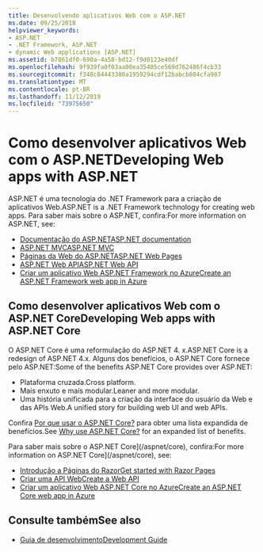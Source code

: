 ```yaml
---
title: Desenvolvendo aplicativos Web com o ASP.NET
ms.date: 09/25/2018
helpviewer_keywords:
- ASP.NET
- .NET Framework, ASP.NET
- dynamic Web applications [ASP.NET]
ms.assetid: b7861df0-690a-4a58-bd12-f9d0123e40df
ms.openlocfilehash: 9f939fa0f03aa00ea35405ce569d762486f4cb33
ms.sourcegitcommit: f348c84443380a1959294cdf12babcb804cfa987
ms.translationtype: MT
ms.contentlocale: pt-BR
ms.lasthandoff: 11/12/2019
ms.locfileid: "73975650"
---
```

# <a name="developing-web-apps-with-aspnet"></a><span data-ttu-id="c64bf-102">Como desenvolver aplicativos Web com o ASP.NET</span><span class="sxs-lookup"><span data-stu-id="c64bf-102">Developing Web apps with ASP.NET</span></span>

<span data-ttu-id="c64bf-103">ASP.NET é uma tecnologia do .NET Framework para a criação de aplicativos Web.</span><span class="sxs-lookup"><span data-stu-id="c64bf-103">ASP.NET is a .NET Framework technology for creating web apps.</span></span> <span data-ttu-id="c64bf-104">Para saber mais sobre o ASP.NET, confira:</span><span class="sxs-lookup"><span data-stu-id="c64bf-104">For more information on ASP.NET, see:</span></span>

- [<span data-ttu-id="c64bf-105">Documentação do ASP.NET</span><span class="sxs-lookup"><span data-stu-id="c64bf-105">ASP.NET documentation</span></span>](/aspnet/overview)
- [<span data-ttu-id="c64bf-106">ASP.NET MVC</span><span class="sxs-lookup"><span data-stu-id="c64bf-106">ASP.NET MVC</span></span>](https://dotnet.microsoft.com/apps/aspnet/mvc)
- [<span data-ttu-id="c64bf-107">Páginas da Web do ASP.NET</span><span class="sxs-lookup"><span data-stu-id="c64bf-107">ASP.NET Web Pages</span></span>](https://dotnet.microsoft.com/apps/aspnet/web-apps)
- [<span data-ttu-id="c64bf-108">ASP.NET Web API</span><span class="sxs-lookup"><span data-stu-id="c64bf-108">ASP.NET Web API</span></span>](https://dotnet.microsoft.com/apps/aspnet/apis)  
- [<span data-ttu-id="c64bf-109">Criar um aplicativo Web ASP.NET Framework no Azure</span><span class="sxs-lookup"><span data-stu-id="c64bf-109">Create an ASP.NET Framework web app in Azure</span></span>](/azure/app-service/app-service-web-get-started-dotnet-framework)

## <a name="developing-web-apps-with-aspnet-core"></a><span data-ttu-id="c64bf-110">Como desenvolver aplicativos Web com o ASP.NET Core</span><span class="sxs-lookup"><span data-stu-id="c64bf-110">Developing Web apps with ASP.NET Core</span></span>

<span data-ttu-id="c64bf-111">O ASP.NET Core é uma reformulação do ASP.NET 4. x.</span><span class="sxs-lookup"><span data-stu-id="c64bf-111">ASP.NET Core is a redesign of ASP.NET 4.x.</span></span> <span data-ttu-id="c64bf-112">Alguns dos benefícios, o ASP.NET Core fornece pelo ASP.NET:</span><span class="sxs-lookup"><span data-stu-id="c64bf-112">Some of the benefits ASP.NET Core provides over ASP.NET:</span></span>

- <span data-ttu-id="c64bf-113">Plataforma cruzada.</span><span class="sxs-lookup"><span data-stu-id="c64bf-113">Cross platform.</span></span>
- <span data-ttu-id="c64bf-114">Mais enxuto e mais modular.</span><span class="sxs-lookup"><span data-stu-id="c64bf-114">Leaner and more modular.</span></span>
- <span data-ttu-id="c64bf-115">Uma história unificada para a criação da interface do usuário da Web e das APIs Web.</span><span class="sxs-lookup"><span data-stu-id="c64bf-115">A unified story for building web UI and web APIs.</span></span>

<span data-ttu-id="c64bf-116">Confira [Por que usar o ASP.NET Core?](/aspnet/core#why-choose-aspnet-core) para obter uma lista expandida de benefícios.</span><span class="sxs-lookup"><span data-stu-id="c64bf-116">See [Why use ASP.NET Core?](/aspnet/core#why-choose-aspnet-core) for an expanded list of benefits.</span></span>

<span data-ttu-id="c64bf-117">Para saber mais sobre o ASP.NET Core](/aspnet/core), confira:</span><span class="sxs-lookup"><span data-stu-id="c64bf-117">For more information on ASP.NET Core](/aspnet/core), see:</span></span>

- [<span data-ttu-id="c64bf-118">Introdução a Páginas do Razor</span><span class="sxs-lookup"><span data-stu-id="c64bf-118">Get started with Razor Pages</span></span>](/aspnet/core/tutorials/razor-pages/razor-pages-start)
- [<span data-ttu-id="c64bf-119">Criar uma API Web</span><span class="sxs-lookup"><span data-stu-id="c64bf-119">Create a Web API</span></span>](/aspnet/core/tutorials/first-web-api)
- [<span data-ttu-id="c64bf-120">Criar um aplicativo Web ASP.NET Core no Azure</span><span class="sxs-lookup"><span data-stu-id="c64bf-120">Create an ASP.NET Core web app in Azure</span></span>](/azure/app-service/app-service-web-get-started-dotnet)
  
## <a name="see-also"></a><span data-ttu-id="c64bf-121">Consulte também</span><span class="sxs-lookup"><span data-stu-id="c64bf-121">See also</span></span>

- [<span data-ttu-id="c64bf-122">Guia de desenvolvimento</span><span class="sxs-lookup"><span data-stu-id="c64bf-122">Development Guide</span></span>](development-guide.md)
